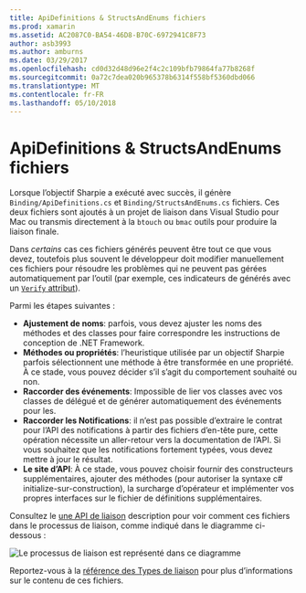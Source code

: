 ```yaml
---
title: ApiDefinitions & StructsAndEnums fichiers
ms.prod: xamarin
ms.assetid: AC2087C0-BA54-46D8-B70C-6972941C8F73
author: asb3993
ms.author: amburns
ms.date: 03/29/2017
ms.openlocfilehash: cd0d32d48d96e2f4c2c109bfb79864fa77b8268f
ms.sourcegitcommit: 0a72c7dea020b965378b6314f558bf5360dbd066
ms.translationtype: MT
ms.contentlocale: fr-FR
ms.lasthandoff: 05/10/2018
---
```

# <a name="apidefinitions--structsandenums-files"></a>ApiDefinitions & StructsAndEnums fichiers

Lorsque l’objectif Sharpie a exécuté avec succès, il génère `Binding/ApiDefinitions.cs` et `Binding/StructsAndEnums.cs` fichiers.
Ces deux fichiers sont ajoutés à un projet de liaison dans Visual Studio pour Mac ou transmis directement à la `btouch` ou `bmac` outils pour produire la liaison finale.

Dans *certains* cas ces fichiers générés peuvent être tout ce que vous devez, toutefois plus souvent le développeur doit modifier manuellement ces fichiers pour résoudre les problèmes qui ne peuvent pas gérées automatiquement par l’outil (par exemple, ces indicateurs de générés avec un [ `Verify` attribut](~/cross-platform/macios/binding/objective-sharpie/platform/verify.md)).

Parmi les étapes suivantes :

- **Ajustement de noms**: parfois, vous devez ajuster les noms des méthodes et des classes pour faire correspondre les instructions de conception de .NET Framework.
- **Méthodes ou propriétés**: l’heuristique utilisée par un objectif Sharpie parfois sélectionnent une méthode à être transformée en une propriété. À ce stade, vous pouvez décider s’il s’agit du comportement souhaité ou non.
- **Raccorder des événements**: Impossible de lier vos classes avec vos classes de délégué et de générer automatiquement des événements pour les.
- **Raccorder les Notifications**: il n’est pas possible d’extraire le contrat pour l’API des notifications à partir des fichiers d’en-tête pure, cette opération nécessite un aller-retour vers la documentation de l’API. Si vous souhaitez que les notifications fortement typées, vous devez mettre à jour le résultat.
- **Le site d’API**: À ce stade, vous pouvez choisir fournir des constructeurs supplémentaires, ajouter des méthodes (pour autoriser la syntaxe c# initialize-sur-construction), la surcharge d’opérateur et implémenter vos propres interfaces sur le fichier de définitions supplémentaires.

Consultez le [une API de liaison](~/cross-platform/macios/binding/objective-c-libraries.md) description pour voir comment ces fichiers dans le processus de liaison, comme indiqué dans le diagramme ci-dessous :

![](apidefinitions-structsandenums-images/binding-flowchart.png "Le processus de liaison est représenté dans ce diagramme")

Reportez-vous à la [référence des Types de liaison](~/cross-platform/macios/binding/binding-types-reference.md) pour plus d’informations sur le contenu de ces fichiers.

